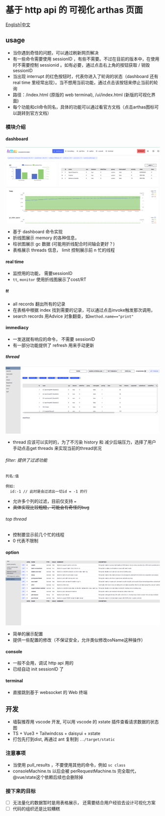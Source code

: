 # 基于 http api 的 可视化 arthas 页面

[English](./README.md)|[中文](README_ZH.md)

## usage

- 当你遇到奇怪的问题，可以通过刷新网页解决
- 有一些命令需要使用 sessionID ，有些不需要。不过在目前的版本中，在使用时不需要控制 sessionid 。如有必要，通过点击右上角的按钮获取 / 销毁 sessionID
- 当出现 interrupt 的红色按钮时，代表你进入了轮询的状态（dashboard 还有 real time 里经常出现）。当不想用当前功能，通过点击该按钮来停止当前的轮询
- 路径：/index.html (原版的 web terminal), /ui/index.html (新版的可视化界面)
- 每个功能和cli命令同名，具体的功能可以通过看官方文档（点击arthas图标可以跳转到官方文档）

### 模块介绍

#### dashboard

![show](public/dashboard.png)

- 基于 dashboard 命令实现
- 折线图展示 memory 的各种信息，
- 柱状图展示 gc 数据 (可能用折线配合时间轴会更好？)
- 表格展示 threads 信息， limit 控制展示前 n 忙的线程

#### real time

- 监控用的功能， 需要sessionID
- `tt`, `monitor` 使用折线图展示了cost/RT

##### tt

- all records 翻出所有的记录
- 在表格中根据 index 找到需要的记录，可以通过点击invoke触发那次调用，
- search records 用Advice 对象翻查，如`method.name=="print"`

#### immediacy

- 一发送就有响应的命令， 不需要 sessionID
- 有一部分功能提供了 refresh 用来手动更新

##### thread

![show](public/thread.png)

- thread 应该可以实时的，为了不污染 history 和 减少后端压力，选择了用户手动点击get threads 来实现当前的thread状况

###### filter: 提供了过滤功能

```shell
列名:值

例如:
  id:-1 // 此时是会过滤出一切id = -1 的行
```

- 允许多个列的过滤，目前仅支持 `=`
- ~~具体实现比较粗糙，可能会有奇怪的bug~~

###### top thread

- 控制要显示前几个忙的线程
- 0 代表不限制

#### option

![show](public/option.png)

- 简单的展示配置
- 提供一些配置的修改（不保证安全，允许类似修改osName这种操作）

#### console

- 一般不会用，调试 http api 用的
- 已经自动 init sessionID 了

#### terminal

- 直接跳到基于 websocket 的 Web 终端

## 开发

- 墙裂推荐用 vscode 开发, 可以用 vscode 的 xstate 插件查看请求数据的状态图
- TS + Vue3 + Tailwindcss  + daisyui + xstate
- 打包先打到dist, 再通过 ant 复制到  `../target/static`

### 注意事项

- 当使用 pull_results ，不要使用其他的命令，例如 ```sc class```
- consoleMachine.ts 以后会被 perRequestMachine.ts 完全取代，@vue/state这个依赖后续也会删除掉

### 接下来的目标

- [ ] 无法量化的数据暂时是用表格展示， 还需要结合用户经验去设计可视化方案
- [ ] 代码的组织还是比较糟糕
